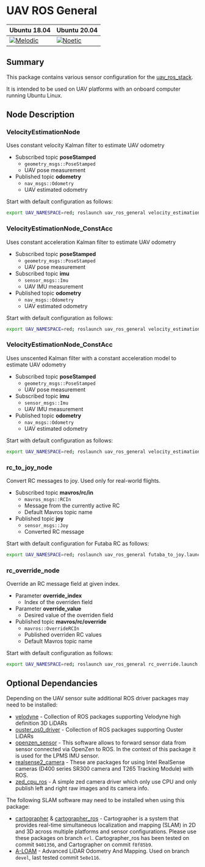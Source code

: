 # UAV ROS General

| Ubuntu 18.04  | Ubuntu 20.04|
|---------------------------------------------------------------------------------------------------------------------------------|--------------------------------------------------------------------------------------------------------------------------------|
 [![Melodic](https://github.com/lmark1/uav_ros_general/workflows/Melodic/badge.svg)](https://github.com/lmark1/uav_ros_general/actions) | [![Noetic](https://github.com/lmark1/uav_ros_general/workflows/Noetic/badge.svg)](https://github.com/lmark1/uav_ros_general/actions) |

## Summary

This package contains various sensor configuration for the [uav_ros_stack](https://github.com/lmark1/uav_ros_stack).  

It is intended to be used on UAV platforms with an onboard computer running Ubuntu Linux.

## Node Description

### **VelocityEstimationNode**
Uses constant velocity Kalman filter to estimate UAV odometry  
* Subscribed topic **poseStamped**
  * ```geometry_msgs::PoseStamped```
  * UAV pose measurement
* Published topic **odometry**
  * ```nav_msgs::Odometry```
  * UAV estimated odometry

Start with default configuration as follows:
```bash
export UAV_NAMESPACE=red; roslaunch uav_ros_general velocity_estimation.launch
```
### **VelocityEstimationNode_ConstAcc**
Uses constant acceleration Kalman filter to estimate UAV odometry  
* Subscribed topic **poseStamped**
  * ```geometry_msgs::PoseStamped```
  * UAV pose measurement
* Subscribed topic **imu**
  * ```sensor_msgs::Imu```
  * UAV IMU measurement
* Published topic **odometry**
  * ```nav_msgs::Odometry```
  * UAV estimated odometry

Start with default configuration as follows:
```bash
export UAV_NAMESPACE=red; roslaunch uav_ros_general velocity_estimation_acc.launch
```

### **VelocityEstimationNode_ConstAcc**
Uses unscented Kalman filter with a constant acceleration model to estimate UAV odometry  
* Subscribed topic **poseStamped**
  * ```geometry_msgs::PoseStamped```
  * UAV pose measurement
* Subscribed topic **imu**
  * ```sensor_msgs::Imu```
  * UAV IMU measurement
* Published topic **odometry**
  * ```nav_msgs::Odometry```
  * UAV estimated odometry

Start with default configuration as follows:
```bash
export UAV_NAMESPACE=red; roslaunch uav_ros_general velocity_estimation_acc_ukf.launch
```

### **rc_to_joy_node**
Convert RC messages to joy. Used only for real-world flights.
* Subscribed topic **mavros/rc/in**
  * ```mavros_msgs::RCIn```
  * Message from the currently active RC
  * Default Mavros topic name
* Published topic **joy**
  * ```sensor_msgs::Joy```
  * Converted RC message

Start with default configuration for Futaba RC as follows:
```bash
export UAV_NAMESPACE=red; roslaunch uav_ros_general futaba_to_joy.launch
```

### **rc_override_node**
Override an RC message field at given index.
* Parameter **override_index**
  * Index of the overriden field
* Parameter **override_value**
  * Desired value of the overriden field
* Published topic **mavros/rc/override**
  * ```mavros::OverrideRCIn```
  * Published overriden RC values
  * Default Mavros topic name

Start with default configuration as follows:
```bash
export UAV_NAMESPACE=red; roslaunch uav_ros_general rc_override.launch override_index:=6
```

## Optional Dependancies

Depending on the UAV sensor suite additional ROS driver packages may need to be installed:  

* [velodyne](https://github.com/ros-drivers/velodyne) - Collection of ROS packages supporting Velodyne high definition 3D LiDARs
* [ouster_os0_driver](https://github.com/larics/ouster_os0_driver/) - Collection of ROS packages supporting Ouster LiDARs
* [openzen_sensor](https://bitbucket.org/lpresearch/openzenros/src/master/) - This software allows to forward sensor data from sensor connected via OpenZen to ROS. In the context of this package it is used for the LPMS IMU sensor.
* [realsense2_camera](https://github.com/IntelRealSense/realsense-ros) - These are packages for using Intel RealSense cameras (D400 series SR300 camera and T265 Tracking Module) with ROS.
* [zed_cpu_ros](https://github.com/willdzeng/zed_cpu_ros) - A simple zed camera driver which only use CPU and only publish left and right raw images and its camera info.

The following SLAM software may need to be installed when using this package:

* [cartographer](https://github.com/larics/cartographer) & [cartographer_ros](https://github.com/larics/cartographer_ros) - Cartographer is a system that provides real-time simultaneous localization and mapping (SLAM) in 2D and 3D across multiple platforms and sensor configurations. Please use these packages on branch `erl`. Cartographer_ros has been tested on commit `9401356`, and Cartographer on commit `f8f85b9`.
* [A-LOAM](https://github.com/larics/A-LOAM) - Advanced LiDAR Odometry And Mapping. Used on branch `devel`, last tested commit `5e8e116`.
